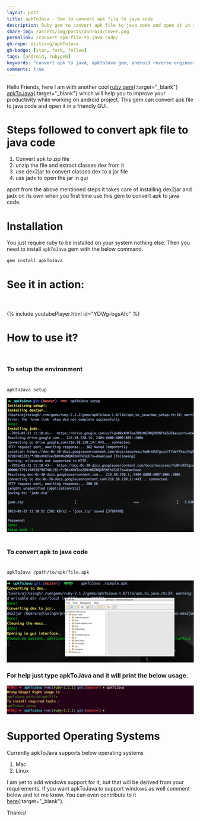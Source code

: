 ```yaml
---
layout: post
title: apkToJava - Gem to convert apk file to java code
description: Ruby gem to convert apk file to java code and open it in a gui. It will setup your environment and process the apk file to java code. Mac and Linux
share-img: /assets/img/posts/android/cover.png
permalink: /convert-apk-file-to-java-code/
gh-repo: ajitsing/apkToJava
gh-badge: [star, fork, follow]
tags: [android, rubygem]
keywords: "convert apk to java, apkToJava gem, android reverse engineering, apk decompiler, ruby android tools, java code from apk, jadx, dex2jar, android productivity, apk analysis"
comments: true
---
```


Hello Friends, here I am with another cool [ruby gem](https://rubygems.org/gems/apkToJava){:target="_blank"} [apkToJava](https://github.com/ajitsing/apkToJava){:target="_blank"} which will help you to improve your productivity while working on android project. This gem can convert apk file to java code and open it in a friendly GUI.

# Steps followed to convert apk file to java code

1. Convert apk to zip file
2. unzip the file and extract classes.dex from it
3. use dex2jar to convert classes.dex to a jar file
4. use jadx to open the jar in gui

apart from the above mentioned steps it takes care of installing dex2jar and jadx on its own when you first time use this gem to convert apk to java code.

# Installation

You just require ruby to be installed on your system nothing else. Then you need to install ```apkToJava``` gem with the below command.

```bash
gem install apkToJava
```

# See it in action:<br><br>

{% include youtubePlayer.html id="YDWg-bgsAfc" %}

# How to use it?<br><br>

### To setup the environment<br><br>

```bash
apkToJava setup
```

![Crepe](/assets/img/posts/apk_to_java/apk_to_java_1.png)
<br><br>

### To convert apk to java code<br><br>

```bash
apkToJava /path/to/apk/file.apk
```

![Crepe](/assets/img/posts/apk_to_java/apk_to_java_2.png)

### For help just type apkToJava and it will print the below usage.

![Crepe](/assets/img/posts/apk_to_java/apk_to_java_3.png)

# Supported Operating Systems

Currently apkToJava supports below operating systems

1. Mac
2. Linux

I am yet to add windows support for it, but that will be derived from your requirements. If you want apkToJava to support windows as well comment below and let me know. You can even contribute to it [here](https://github.com/ajitsing/apkToJava){:target="_blank"}.

Thanks!